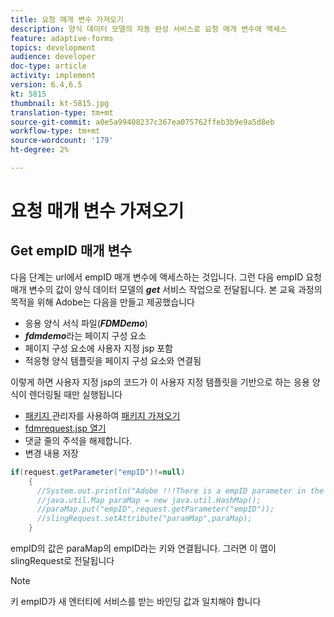 ```yaml
---
title: 요청 매개 변수 가져오기
description: 양식 데이터 모델의 자동 완성 서비스로 요청 매개 변수에 액세스
feature: adaptive-forms
topics: development
audience: developer
doc-type: article
activity: implement
version: 6.4,6.5
kt: 5815
thumbnail: kt-5815.jpg
translation-type: tm+mt
source-git-commit: a0e5a99408237c367ea075762ffeb3b9e9a5d8eb
workflow-type: tm+mt
source-wordcount: '179'
ht-degree: 2%

---
```


# 요청 매개 변수 가져오기

## Get empID 매개 변수

다음 단계는 url에서 empID 매개 변수에 액세스하는 것입니다. 그런 다음 empID 요청 매개 변수의 값이 양식 데이터 모델의 **_get_** 서비스 작업으로 전달됩니다.
본 교육 과정의 목적을 위해 Adobe는 다음을 만들고 제공했습니다

* 응용 양식 서식 파일(**_FDMDemo_**)
* **_fdmdemo_**&#x200B;라는 페이지 구성 요소
* 페이지 구성 요소에 사용자 지정 jsp 포함
* 적응형 양식 템플릿을 페이지 구성 요소와 연결됨

이렇게 하면 사용자 지정 jsp의 코드가 이 사용자 지정 템플릿을 기반으로 하는 응용 양식이 렌더링될 때만 실행됩니다

* [패키지 ](assets/template-page-component.zip) 관리자를 사용하여  [패키지 가져오기](http://localhost:4502/crx/packmgr/index.jsp)
* [fdmrequest.jsp 열기](http://localhost:4502/crx/de/index.jsp#/apps/fdmdemo/component/page/fdmdemo/fdmrequest.jsp)
* 댓글 줄의 주석을 해제합니다.
* 변경 내용 저장

```java
if(request.getParameter("empID")!=null)
    {
      //System.out.println("Adobe !!!There is a empID parameter in the request "+request.getParameter("empID"));
      //java.util.Map paraMap = new java.util.HashMap();
      //paraMap.put("empID",request.getParameter("empID"));
      //slingRequest.setAttribute("paramMap",paraMap);
    }
```

empID의 값은 paraMap의 empID라는 키와 연결됩니다. 그러면 이 맵이 slingRequest로 전달됩니다

>[!NOTE]
>
>키 empID가 새 엔터티에 서비스를 받는 바인딩 값과 일치해야 합니다
